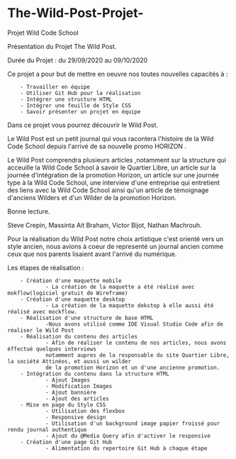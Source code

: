 # The-Wild-Post-Projet-
Projet Wild Code School 

Présentation du Projet The Wild Post.

Durée du Projet : du 29/09/2020 au 09/10/2020

Ce projet a pour but de mettre en oeuvre nos toutes nouvelles capacités à :

        - Travailler en équipe
        - Utiliser Git Hub pour la réalisation
        - Intégrer une structure HTML 
        - Intégrer une feuille de Style CSS
        - Savoir présenter un projet en équipe

Dans ce projet vous pourrez découvrir le Wild Post. 

Le Wild Post est un petit journal qui vous racontera l'histoire de la Wild Code School depuis l'arrivé de sa nouvelle promo HORIZON .

Le Wild Post comprendra plusieurs articles ,notamment sur la structure qui acceuille la Wild Code School à savoir le Quartier Libre, un article sur la journée d'intégration de la promotion Horizon, un article sur une journée type à la Wild Code School, une interview d'une entreprise qui entretient des liens avec la Wild Code School ainsi qu'un article de témoignage d'anciens Wilders et d'un Wilder de la promotion Horizon. 

Bonne lecture. 

Steve Crepin, 
Massinta Ait Braham,
Victor Bijot, 
Nathan Machrouh.

Pour la réalisation du Wild Post notre choix artistique c'est orienté vers un style ancien, nous avions à coeur de representé un journal ancien comme ceux que nos parents lisaient avant l'arrivé du numérique.

Les étapes de réalisation : 

        - Création d'une maquette mobile 
                - La création de la maquette a été réalisé avec mokflow(logiciel gratuit de Wireframe)
        - Création d'une maquette desktop
                - La création de la maquette dekstop à elle aussi été réalisé avec mockflow.
        - Réalisation d'une structure de base HTML 
                -Nous avons utilisé comme IDE Visual Studio Code afin de réaliser le Wild Post
        - Réalisation du contenu des articles 
                - Afin de réaliser le contenu de nos articles, nous avons éffectué quelques interviews 
                notamment aupres de la responsable du site Quartier Libre, la société Attinéos, et aussi un wilder 
                de la promotion Horizon et un d'une ancienne promotion.
        - Intégration du contenu dans la structure HTML 
                - Ajout Images
                - Modification Images
                - Ajout bannière
                - Ajout des articles
        - Mise en page du Style CSS
                - Utilisation des flexbox
                - Responsive design
                - Utilisation d'un background image papier froissé pour rendu journal authentique
                - Ajout du @Media Query afin d'activer le responsive
        - Création d'une page Git Hub 
                - Alimentation du repertoire Git Hub à chaque étape
